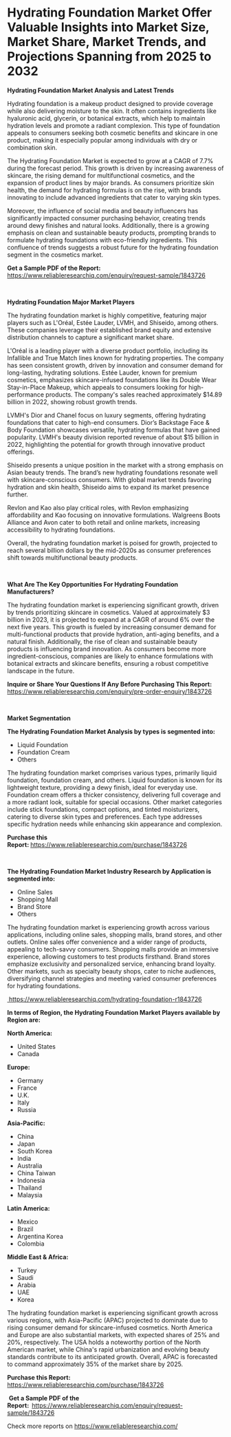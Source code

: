 <p><h1>Hydrating Foundation Market Offer Valuable Insights into Market Size, Market Share, Market Trends, and Projections Spanning from 2025 to 2032</h1></p><p><strong>Hydrating Foundation Market Analysis and Latest Trends</strong></p>
<p><p>Hydrating foundation is a makeup product designed to provide coverage while also delivering moisture to the skin. It often contains ingredients like hyaluronic acid, glycerin, or botanical extracts, which help to maintain hydration levels and promote a radiant complexion. This type of foundation appeals to consumers seeking both cosmetic benefits and skincare in one product, making it especially popular among individuals with dry or combination skin.</p><p>The Hydrating Foundation Market is expected to grow at a CAGR of 7.7% during the forecast period. This growth is driven by increasing awareness of skincare, the rising demand for multifunctional cosmetics, and the expansion of product lines by major brands. As consumers prioritize skin health, the demand for hydrating formulas is on the rise, with brands innovating to include advanced ingredients that cater to varying skin types.</p><p>Moreover, the influence of social media and beauty influencers has significantly impacted consumer purchasing behavior, creating trends around dewy finishes and natural looks. Additionally, there is a growing emphasis on clean and sustainable beauty products, prompting brands to formulate hydrating foundations with eco-friendly ingredients. This confluence of trends suggests a robust future for the hydrating foundation segment in the cosmetics market.</p></p>
<p><strong>Get a Sample PDF of the Report:&nbsp;</strong> <a href="https://www.reliableresearchiq.com/enquiry/request-sample/1843726?utm_campaign=1906&utm_medium=2&utm_source=Github&utm_content=ia&utm_term=06022025&utm_id=hydrating-foundation">https://www.reliableresearchiq.com/enquiry/request-sample/1843726</a></p>
<p>&nbsp;</p>
<p><strong>Hydrating Foundation Major Market Players</strong></p>
<p><p>The hydrating foundation market is highly competitive, featuring major players such as L'Oréal, Estée Lauder, LVMH, and Shiseido, among others. These companies leverage their established brand equity and extensive distribution channels to capture a significant market share.</p><p>L'Oréal is a leading player with a diverse product portfolio, including its Infallible and True Match lines known for hydrating properties. The company has seen consistent growth, driven by innovation and consumer demand for long-lasting, hydrating solutions. Estée Lauder, known for premium cosmetics, emphasizes skincare-infused foundations like its Double Wear Stay-in-Place Makeup, which appeals to consumers looking for high-performance products. The company's sales reached approximately $14.89 billion in 2022, showing robust growth trends.</p><p>LVMH's Dior and Chanel focus on luxury segments, offering hydrating foundations that cater to high-end consumers. Dior’s Backstage Face & Body Foundation showcases versatile, hydrating formulas that have gained popularity. LVMH's beauty division reported revenue of about $15 billion in 2022, highlighting the potential for growth through innovative product offerings.</p><p>Shiseido presents a unique position in the market with a strong emphasis on Asian beauty trends. The brand’s new hydrating foundations resonate well with skincare-conscious consumers. With global market trends favoring hydration and skin health, Shiseido aims to expand its market presence further.</p><p>Revlon and Kao also play critical roles, with Revlon emphasizing affordability and Kao focusing on innovative formulations. Walgreens Boots Alliance and Avon cater to both retail and online markets, increasing accessibility to hydrating foundations.</p><p>Overall, the hydrating foundation market is poised for growth, projected to reach several billion dollars by the mid-2020s as consumer preferences shift towards multifunctional beauty products.</p></p>
<p>&nbsp;</p>
<p><strong>What Are The Key Opportunities For Hydrating Foundation Manufacturers?</strong></p>
<p><p>The hydrating foundation market is experiencing significant growth, driven by trends prioritizing skincare in cosmetics. Valued at approximately $3 billion in 2023, it is projected to expand at a CAGR of around 6% over the next five years. This growth is fueled by increasing consumer demand for multi-functional products that provide hydration, anti-aging benefits, and a natural finish. Additionally, the rise of clean and sustainable beauty products is influencing brand innovation. As consumers become more ingredient-conscious, companies are likely to enhance formulations with botanical extracts and skincare benefits, ensuring a robust competitive landscape in the future.</p></p>
<p><strong>Inquire or Share Your Questions If Any Before Purchasing This Report:</strong> <a href="https://www.reliableresearchiq.com/enquiry/pre-order-enquiry/1843726?utm_campaign=1906&utm_medium=2&utm_source=Github&utm_content=ia&utm_term=06022025&utm_id=hydrating-foundation">https://www.reliableresearchiq.com/enquiry/pre-order-enquiry/1843726</a></p>
<p>&nbsp;</p>
<p><strong>Market Segmentation</strong></p>
<p><strong>The Hydrating Foundation Market Analysis by types is segmented into:</strong></p>
<p><ul><li>Liquid Foundation</li><li>Foundation Cream</li><li>Others</li></ul></p>
<p><p>The hydrating foundation market comprises various types, primarily liquid foundation, foundation cream, and others. Liquid foundation is known for its lightweight texture, providing a dewy finish, ideal for everyday use. Foundation cream offers a thicker consistency, delivering full coverage and a more radiant look, suitable for special occasions. Other market categories include stick foundations, compact options, and tinted moisturizers, catering to diverse skin types and preferences. Each type addresses specific hydration needs while enhancing skin appearance and complexion.</p></p>
<p><strong>Purchase this Report:&nbsp;</strong><a href="https://www.reliableresearchiq.com/purchase/1843726?utm_campaign=1906&utm_medium=2&utm_source=Github&utm_content=ia&utm_term=06022025&utm_id=hydrating-foundation">https://www.reliableresearchiq.com/purchase/1843726</a></p>
<p>&nbsp;</p>
<p><strong>The Hydrating Foundation Market Industry Research by Application is segmented into:</strong></p>
<p><ul><li>Online Sales</li><li>Shopping Mall</li><li>Brand Store</li><li>Others</li></ul></p>
<p><p>The hydrating foundation market is experiencing growth across various applications, including online sales, shopping malls, brand stores, and other outlets. Online sales offer convenience and a wider range of products, appealing to tech-savvy consumers. Shopping malls provide an immersive experience, allowing customers to test products firsthand. Brand stores emphasize exclusivity and personalized service, enhancing brand loyalty. Other markets, such as specialty beauty shops, cater to niche audiences, diversifying channel strategies and meeting varied consumer preferences for hydrating foundations.</p></p>
<p><a href="https://www.reliableresearchiq.com/hydrating-foundation-r1843726?utm_campaign=1906&utm_medium=2&utm_source=Github&utm_content=ia&utm_term=06022025&utm_id=hydrating-foundation">&nbsp;https://www.reliableresearchiq.com/hydrating-foundation-r1843726</a></p>
<p><strong>In terms of Region, the Hydrating Foundation Market Players available by Region are:</strong></p>
<p>
    <p> <strong> North America: </strong>
        <ul>
            <li>United States</li>
            <li>Canada</li>
        </ul>
        </p> 
    <p> <strong> Europe: </strong>
        <ul>
            <li>Germany</li>
            <li>France</li>
            <li>U.K.</li>
            <li>Italy</li>
            <li>Russia</li>
        </ul>
        </p> 
    <p> <strong> Asia-Pacific: </strong>
        <ul>
            <li>China</li>
            <li>Japan</li>
            <li>South Korea</li>
            <li>India</li>
            <li>Australia</li>
            <li>China Taiwan</li>
            <li>Indonesia</li>
            <li>Thailand</li>
            <li>Malaysia</li>
        </ul>
        </p> 
    <p> <strong> Latin America: </strong>
        <ul>
            <li>Mexico</li>
            <li>Brazil</li>
            <li>Argentina Korea</li>
            <li>Colombia</li>
        </ul>
        </p> 
    <p> <strong> Middle East & Africa: </strong>
        <ul>
            <li>Turkey</li>
            <li>Saudi</li>
            <li>Arabia</li>
            <li>UAE</li>
            <li>Korea</li>
        </ul>
    </p>
    </p>
<p><p>The hydrating foundation market is experiencing significant growth across various regions, with Asia-Pacific (APAC) projected to dominate due to rising consumer demand for skincare-infused cosmetics. North America and Europe are also substantial markets, with expected shares of 25% and 20%, respectively. The USA holds a noteworthy portion of the North American market, while China's rapid urbanization and evolving beauty standards contribute to its anticipated growth. Overall, APAC is forecasted to command approximately 35% of the market share by 2025.</p></p>
<p><strong>Purchase this Report: </strong><a href="https://www.reliableresearchiq.com/purchase/1843726?utm_campaign=1906&utm_medium=2&utm_source=Github&utm_content=ia&utm_term=06022025&utm_id=hydrating-foundation">https://www.reliableresearchiq.com/purchase/1843726</a></p>
<p>&nbsp;<strong>Get a Sample PDF of the Report:&nbsp;&nbsp;</strong><a href="https://www.reliableresearchiq.com/enquiry/request-sample/1843726?utm_campaign=1906&utm_medium=2&utm_source=Github&utm_content=ia&utm_term=06022025&utm_id=hydrating-foundation">https://www.reliableresearchiq.com/enquiry/request-sample/1843726</a></p>
<p><strong></strong></p>
<p>Check more reports on <a href="https://www.reliableresearchiq.com/?utm_campaign=1906&utm_medium=2&utm_source=Github&utm_content=ia&utm_term=06022025&utm_id=hydrating-foundation">https://www.reliableresearchiq.com/</a></p>